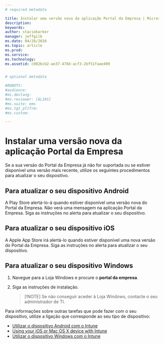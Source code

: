 ```yaml
---
# required metadata

title: Instalar uma versão nova da aplicação Portal da Empresa | Microsoft Intune
description:
keywords:
author: staciebarker
manager: jeffgilb
ms.date: 04/28/2016
ms.topic: article
ms.prod:
ms.service:
ms.technology:
ms.assetid: c002bcb2-ae37-478d-acf3-2bf51faae490


# optional metadata

#ROBOTS:
#audience:
#ms.devlang:
#ms.reviewer: [ALIAS]
#ms.suite: ems
#ms.tgt_pltfrm:
#ms.custom:

---
```


# Instalar uma versão nova da aplicação Portal da Empresa

Se a sua versão do Portal da Empresa já não for suportada ou se estiver disponível uma versão mais recente, utilize os seguintes procedimentos para atualizar o seu dispositivo.

## Para atualizar o seu dispositivo Android

A Play Store alertá-lo-á quando estiver disponível uma versão nova do Portal da Empresa. Não verá uma mensagem na aplicação Portal da Empresa. Siga as instruções no alerta para atualizar o seu dispositivo.

## Para atualizar o seu dispositivo iOS

A Apple App Store irá alertá-lo quando estiver disponível uma nova versão do Portal da Empresa. Siga as instruções no alerta para atualizar o seu dispositivo.

## Para atualizar o seu dispositivo Windows

1.  Navegue para a Loja Windows e procure o **portal da empresa**.

2.  Siga as instruções de instalação.

    > [!NOTE] Se não conseguir aceder à Loja Windows, contacte o seu administrador de TI.

Para informações sobre outras tarefas que pode fazer com o seu dispositivo, utilize a ligação que corresponde ao seu tipo de dispositivo:

- [Utilizar o dispositivo Android com o Intune](using-your-android-device-with-intune.md)</br>
- [Using your iOS or Mac OS X device with Intune](using-your-ios-or-mac-os-x-device-with-intune.md)</br>
- [Utilizar o dispositivo Windows com o Intune](using-your-windows-device-with-intune.md)



<!--HONumber=May16_HO2-->


